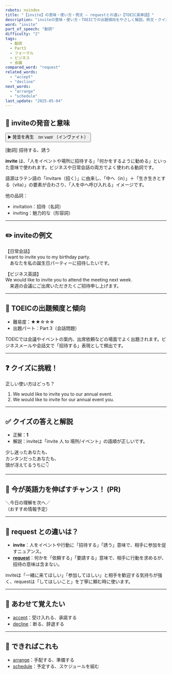 ```yaml
---
robots: noindex
title: "【invite】の意味・使い方・例文 ― requestとの違い【TOEIC英単語】"
description: "inviteの意味・使い方・TOEICでの出題傾向をやさしく解説。例文・クイズ付きでrequestとの違いもわかりやすく学べます。"
word: "invite"
part_of_speech: "動詞"
difficulty: "2"
tags:
  - 動詞
  - Part3
  - フォーマル
  - ビジネス
  - 会議
compared_word: "request"
related_words:
  - "accept"
  - "decline"
next_words:
  - "arrange"
  - "schedule"
last_update: "2025-05-04"
---
```


## 🔰 inviteの発音と意味

<button class="play-audio" onclick="playTTS('invite')">
  <span class="play-audio-main">
    ▶️ 発音を再生　/ɪnˈvaɪt/
  </span>
  <span class="play-audio-sub">
    （インヴァイト）
  </span>
</button>

[動詞] 招待する、誘う

**invite** は、「人をイベントや場所に招待する」「何かをするように勧める」といった意味で使われます。ビジネスや日常会話の両方でよく使われる動詞です。

語源はラテン語の「invitare（招く）」に由来し、「中へ（in）」＋「生き生きとする（vita）」の要素が合わさり、「人を中へ呼び入れる」イメージです。

他の品詞：  
- invitation：招待（名詞）
- inviting：魅力的な（形容詞）

---

## ✏️ inviteの例文

【日常会話】  
I want to invite you to my birthday party.  
　あなたを私の誕生日パーティーに招待したいです。

【ビジネス英語】  
We would like to invite you to attend the meeting next week.  
　来週の会議にご出席いただきたくご招待申し上げます。

---

## 🎯 TOEICの出題頻度と傾向

- 難易度：★★☆☆☆
- 出題パート：Part 3（会話問題）

TOEICでは会議やイベントの案内、出席依頼などの場面でよく出題されます。ビジネスメールや会話文で「招待する」表現として頻出です。

---

## ❓ クイズに挑戦！

正しい使い方はどっち？

1. We would like to invite you to our annual event.  
2. We would like to invite for our annual event you.

---

## ✅ クイズの答えと解説

- 正解：**1**
- 解説：inviteは「invite 人 to 場所/イベント」の語順が正しいです。

少し迷ったあなたも、  
カンタンだったあなたも、  
頭が冴えてるうちに👇️

---

## 🚀 今が英語力を伸ばすチャンス！ (PR)

<div class="info-center">
＼今日の理解を次へ／<br>  
（おすすめ情報予定）
</div>

---

## 🤔  request との違いは？

- **invite**：人をイベントや行動に「招待する」「誘う」意味で、相手に参加を促すニュアンス。
- **[request](/word/request)**：何かを「依頼する」「要請する」意味で、相手に行動を求めるが、招待の意味は含まない。

inviteは「一緒に来てほしい」「参加してほしい」と相手を歓迎する気持ちが強く、requestは「してほしいこと」を丁寧に頼む時に使います。

---

## 🧩 あわせて覚えたい

- [accept](/word/accept)：受け入れる、承諾する
- [decline](/word/decline)：断る、辞退する

---

## 📖 できればこれも

- [arrange](/word/arrange)：手配する、準備する
- [schedule](/word/schedule)：予定する、スケジュールを組む

<!-- cvid: aid08_bid45 -->
